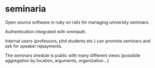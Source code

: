 # seminaria

Open source software in ruby on rails for managing university seminars. 

Authentication integrated with omniauth.

Internal users (professors, phd students etc.) can promote seminars and ask for speaker repayments.

The seminars shedule is public with many different views 
(possibile aggregation by location, arguments, organization...).




